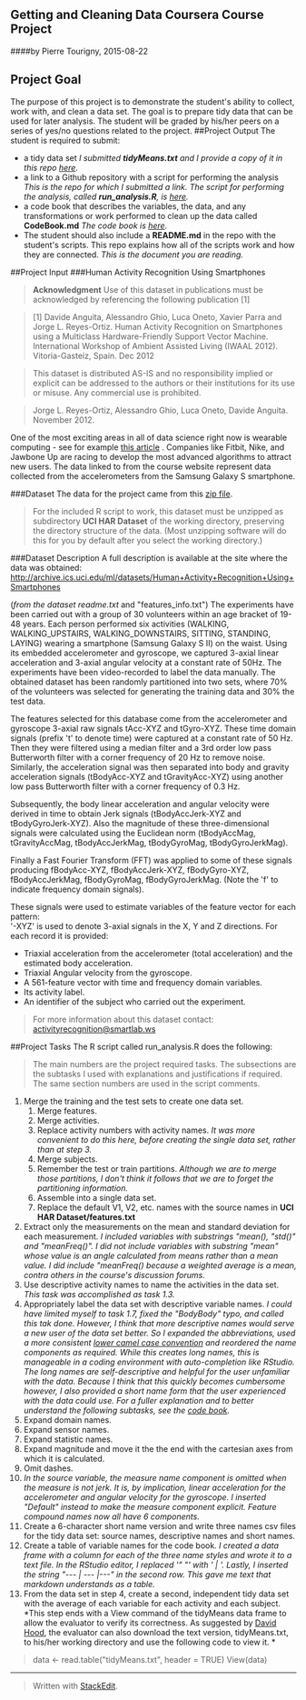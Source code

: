 **Getting and Cleaning Data Coursera Course Project**
----------------------------------------
####by Pierre Tourigny, 2015-08-22
## Project Goal
The purpose of this project is to demonstrate the student's ability to collect, work with, and clean a data set. The goal is to prepare tidy data that can be used for later analysis. The student will be graded by his/her peers on a series of yes/no questions related to the project. 
##Project Output
The student is required to submit:

*  a tidy data set
*I submitted **tidyMeans.txt** and I provide a copy of it in this repo [here](tidyMeans.txt).*
* a link to a Github repository with a script for performing the analysis
*This is the repo for which I submitted a link. The script for performing the analysis, called **run_analysis.R**, is [here](run_analysis.R).*
* a code book that describes the variables, the data, and any transformations or work performed to clean up the data called **CodeBook.md**
 *The code book is [here](CodeBook.md).*
* The student should also include a **README.md** in the repo with the student's scripts. This repo explains how all of the scripts work and how they are connected. 
*This is the document you are reading.*

##Project Input
###Human Activity Recognition Using Smartphones
>**Acknowledgment**
>Use of this dataset in publications must be acknowledged by referencing the following publication [1] 

>[1] Davide Anguita, Alessandro Ghio, Luca Oneto, Xavier Parra and Jorge L. Reyes-Ortiz. Human Activity Recognition on Smartphones using a Multiclass Hardware-Friendly Support Vector Machine. International Workshop of Ambient Assisted Living (IWAAL 2012). Vitoria-Gasteiz, Spain. Dec 2012

>This dataset is distributed AS-IS and no responsibility implied or explicit can be addressed to the authors or their institutions for its use or misuse. Any commercial use is prohibited.

>Jorge L. Reyes-Ortiz, Alessandro Ghio, Luca Oneto, Davide Anguita. November 2012.

One of the most exciting areas in all of data science right now is wearable computing - see for example [this article](http://www.insideactivitytracking.com/data-science-activity-tracking-and-the-battle-for-the-worlds-top-sports-brand/) . Companies like Fitbit, Nike, and Jawbone Up are racing to develop the most advanced algorithms to attract new users. The data linked to from the course website represent data collected from the accelerometers from the Samsung Galaxy S smartphone. 

###Dataset
The data for the project came from this [zip file](https://d396qusza40orc.cloudfront.net/getdata/projectfiles/UCI%20HAR%20Dataset.zip).
>For the included R script to work, this dataset must be unzipped as subdirectory **UCI HAR Dataset** of the working directory, preserving the directory structure of the data. (Most unzipping software will do this for you by default after you select the working directory.)

###Dataset Description
A full description is available at the site where the data was obtained:
http://archive.ics.uci.edu/ml/datasets/Human+Activity+Recognition+Using+Smartphones

(*from the dataset readme.txt* and "features_info.txt")  The experiments have been carried out with a group of 30 volunteers within an age bracket of 19-48 years. Each person performed six activities (WALKING, WALKING_UPSTAIRS, WALKING_DOWNSTAIRS, SITTING, STANDING, LAYING) wearing a smartphone (Samsung Galaxy S II) on the  waist. Using its embedded accelerometer and gyroscope, we captured 3-axial linear acceleration and 3-axial angular velocity at a constant rate of 50Hz. The experiments have been video-recorded to label the data manually. The obtained dataset has been randomly partitioned into two sets, where 70% of the volunteers was selected for generating the training data and 30% the test data. 

The features selected for this database come from the accelerometer and gyroscope 3-axial raw signals tAcc-XYZ and tGyro-XYZ. These time domain signals (prefix 't' to denote time) were captured at a constant rate of 50 Hz. Then they were filtered using a median filter and a 3rd order low pass Butterworth filter with a corner frequency of 20 Hz to remove noise. Similarly, the acceleration signal was then separated into body and gravity acceleration signals (tBodyAcc-XYZ and tGravityAcc-XYZ) using another low pass Butterworth filter with a corner frequency of 0.3 Hz. 

Subsequently, the body linear acceleration and angular velocity were derived in time to obtain Jerk signals (tBodyAccJerk-XYZ and tBodyGyroJerk-XYZ). Also the magnitude of these three-dimensional signals were calculated using the Euclidean norm (tBodyAccMag, tGravityAccMag, tBodyAccJerkMag, tBodyGyroMag, tBodyGyroJerkMag). 

Finally a Fast Fourier Transform (FFT) was applied to some of these signals producing fBodyAcc-XYZ, fBodyAccJerk-XYZ, fBodyGyro-XYZ, fBodyAccJerkMag, fBodyGyroMag, fBodyGyroJerkMag. (Note the 'f' to indicate frequency domain signals). 

These signals were used to estimate variables of the feature vector for each pattern:  
'-XYZ' is used to denote 3-axial signals in the X, Y and Z directions.
For each record it is provided:   

*   Triaxial acceleration from the accelerometer (total acceleration) and the estimated body acceleration.
* Triaxial Angular velocity from the gyroscope. 
* A 561-feature vector with time and frequency domain variables. 
* Its activity label. 
* An identifier of the subject who carried out the experiment.

> For more information about this dataset contact:
> [activityrecognition@smartlab.ws](activityrecognition@smartlab.ws)

##Project Tasks
The R script called run_analysis.R does the following: 
>The main numbers are the project required tasks. The subsections are the subtasks I used with explanations and justifications if required. The same section numbers are used in the script comments.

 1. Merge the training and the test sets to create one data set.
	 1. Merge features.
	 2. Merge activities.
	 3. Replace activity numbers with activity names.	*It was more convenient to do this here, before creating the single data set,  rather than at step 3.*
	 4. Merge subjects.
	 5. Remember the test or train partitions. *Although we are to merge those partitions, I don't think it follows that we are to forget the partitioning information.*
	 6. Assemble into a single data set.
	 7. Replace the default V1, V2, etc. names with the source names in **UCI HAR Dataset/features.txt**
 2.  Extract only the measurements on the mean and standard deviation for each measurement.
   *I included variables with substrings "mean(), "std()" and "meanFreq()". I did not include variables with substring "mean" whose value is an angle calculated from means rather than a mean value. I did include "meanFreq() because a weighted average is a mean, contra others in the course's discussion forums.* 
 3. Use descriptive activity names to name the activities in the data set.
   *This task was accomplished as task 1.3.*
 4. Appropriately label the data set with descriptive variable names.
   *I could have limited myself to task 1.7, fixed the "BodyBody" typo, and called this tak done. However, I think that more descriptive names would serve a new user of the data set better. So I expanded the abbreviations, used a more consistent [lower camel case convention](https://en.wikipedia.org/wiki/CamelCase) and reordered the name components as required. While this creates long names, this is manageable in a coding environment with auto-completion like RStudio. The long names are self-descriptive and helpful for the user unfamiliar with the data. Because I think that this quickly becomes cumbersome however, I also provided a short name form that the user experienced with the data could use. For a fuller explanation and to better understand the following subtasks, see the [code book](CodeBook.md).*
   1. Expand domain names.
   2. Expand sensor names.
   3. Expand statistic names.
   4. Expand magnitude and move it the the end with the cartesian axes from which it is calculated.
   5. Omit dashes.
   6. *In the source variable, the measure name component is omitted when the measure is not jerk. It is, by implication, linear acceleration for the accelerometer and angular velocity for the gyroscope. I inserted "Default" instead to make the measure component explicit. Feature compound names now all have 6 components.*
   7. Create a 6-character short name version and write three names csv files for the tidy data set: source names, descriptive names and short names.
   8. Create a table of variable names for the code book. *I created a data frame with a column for each of the three name styles and wrote it to a text file. In the RStudio editor, I replaced '" "' with ' | '. Lastly, I inserted the string "--- | --- |---" in the second row. This gave me text that markdown understands as a table.*
 5. From the data set in step 4, create a second, independent tidy data set with the average of each variable for each activity and each subject. *This step ends with a View command of the tidyMeans data frame to allow the evaluator to  verify its correctness. As suggested by [David Hood](https://www.coursera.org/user/i), the evaluator can also download the text version, tidyMeans.txt, to his/her working directory and use the following code to view it. *
 
>data <- read.table("tidyMeans.txt",  header = TRUE)
>View(data)   

----------


> Written with [StackEdit](https://stackedit.io/).